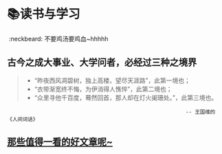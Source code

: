 # :books:读书与学习
  :neckbeard: 不要鸡汤要鸡血~hhhhh
  
## 古今之成大事业、大学问者，必经过三种之境界

 > - “昨夜西风凋碧树，独上高楼，望尽天涯路”，此第一境也；
 > - “衣带渐宽终不悔，为伊消得人憔悴”，此第二境也；
 > - “众里寻他千百度，蓦然回首，那人却在灯火阑珊处。”，此第三境也。
 
                                                              -- 王国维的《人间词话》


## [那些值得一看的好文章呢~](https://github.com/SoooHy/blog/issues/1)
